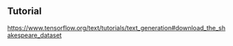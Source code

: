 ## Tutorial
https://www.tensorflow.org/text/tutorials/text_generation#download_the_shakespeare_dataset

